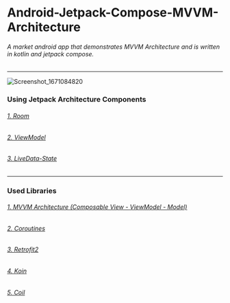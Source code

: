 # Android-Jetpack-Compose-MVVM-Architecture
###### A market android app that demonstrates MVVM Architecture and is written in kotlin and jetpack compose.
---
![Screenshot_1671084820](https://user-images.githubusercontent.com/91757328/208010899-ea1f7210-26de-4cbe-b6a7-531a8d2f3448.png)

### Using Jetpack Architecture Components<br />
###### [1. Room](https://developer.android.com/training/data-storage/room)<br />
###### [2. ViewModel](https://developer.android.com/reference/android/arch/lifecycle/ViewModel)<br />
###### [3. LiveData-State](https://dev.to/mahendranv/using-viewmodel-livedata-with-jetpack-compose-31h8)<br />
---
### Used Libraries<br />
###### [1. MVVM Architecture (Composable View - ViewModel - Model)](https://medium.com/codex/get-started-with-mvvm-in-android-959e7666caa5)<br />
###### [2. Coroutines](https://kotlinlang.org/docs/coroutines-overview.html)<br />
###### [3. Retrofit2](https://square.github.io/retrofit/)<br />
###### [4. Koin](https://github.com/burnoo/cokoin)<br />
###### [5. Coil](https://coil-kt.github.io/coil/compose/)<br />

